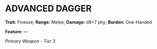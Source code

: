 # ADVANCED DAGGER

**Trait:** Finesse; **Range:** Melee; **Damage:** d8+7 phy; **Burden:** One-Handed

**Feature:** —

*Primary Weapon - Tier 3*

